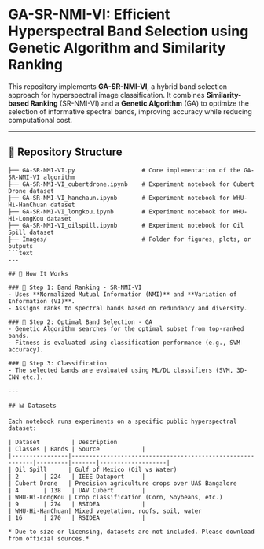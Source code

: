 # GA-SR-NMI-VI: Efficient Hyperspectral Band Selection using Genetic Algorithm and Similarity Ranking

This repository implements **GA-SR-NMI-VI**, a hybrid band selection approach for hyperspectral image classification. It combines **Similarity-based Ranking** (SR-NMI-VI) and a **Genetic Algorithm** (GA) to optimize the selection of informative spectral bands, improving accuracy while reducing computational cost.

---
## 📁 Repository Structure

```text
├── GA-SR-NMI-VI.py                   # Core implementation of the GA-SR-NMI-VI algorithm  
├── GA-SR-NMI-VI_cubertdrone.ipynb    # Experiment notebook for Cubert Drone dataset  
├── GA-SR-NMI-VI_hanchaun.ipynb       # Experiment notebook for WHU-Hi-HanChuan dataset  
├── GA-SR-NMI-VI_longkou.ipynb        # Experiment notebook for WHU-Hi-LongKou dataset  
├── GA-SR-NMI-VI_oilspill.ipynb       # Experiment notebook for Oil Spill dataset  
├── Images/                           # Folder for figures, plots, or outputs  
```text
---

## 📖 How It Works

### 🔸 Step 1: Band Ranking - SR-NMI-VI
- Uses **Normalized Mutual Information (NMI)** and **Variation of Information (VI)**.
- Assigns ranks to spectral bands based on redundancy and diversity.

### 🔸 Step 2: Optimal Band Selection - GA
- Genetic Algorithm searches for the optimal subset from top-ranked bands.
- Fitness is evaluated using classification performance (e.g., SVM accuracy).

### 🔸 Step 3: Classification
- The selected bands are evaluated using ML/DL classifiers (SVM, 3D-CNN etc.).

---

## 📊 Datasets

Each notebook runs experiments on a specific public hyperspectral dataset:

| Dataset         | Description                                               | Classes | Bands | Source            |
|----------------|-----------------------------------------------------------|---------|-------|-------------------|
| Oil Spill      | Gulf of Mexico (Oil vs Water)                             | 2       | 224   | IEEE Dataport     |
| Cubert Drone   | Precision agriculture crops over UAS Bangalore            | 4       | 138   | UAV Cubert        |
| WHU-Hi-LongKou | Crop classification (Corn, Soybeans, etc.)                | 9       | 274   | RSIDEA            |
| WHU-Hi-HanChuan| Mixed vegetation, roofs, soil, water                      | 16      | 270   | RSIDEA            |

* Due to size or licensing, datasets are not included. Please download from official sources.*


